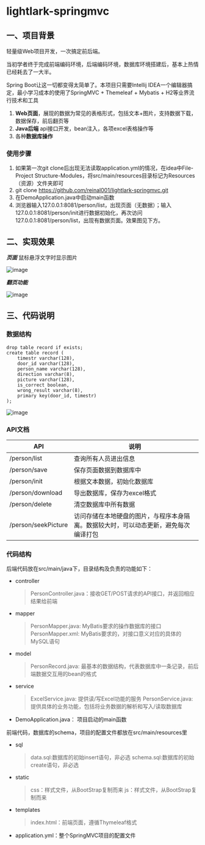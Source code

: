 # lightlark-springmvc
## 一、项目背景
轻量级Web项目开发，一次搞定前后端。

当初学者终于完成前端编码环境，后端编码环境，数据库环境搭建后，基本上热情已经耗去了一大半。

Spring Boot让这一切都变得太简单了。本项目只需要Intellij IDEA一个编辑器搞定，最小学习成本的使用了SpringMVC + Themeleaf + Mybatis + H2等业界流行技术和工具

1. **Web页面**，展现的数据为常见的表格形式，包括文本+图片，支持数据下载，数据保存，前后翻页等
2. **Java后端** api接口开发，bean注入，各项excel表格操作等
3. 各种**数据库操作**

### 使用步骤

1. 如果第一次git clone后出现无法读取application.yml的情况，在idea中File-Project Structure-Modules，将src/main/resources目录标记为Resources（资源）文件夹即可
2. git clone https://github.com/reinal001/lightlark-springmvc.git
3. 在DemoApplication.java中启动main函数
4. 浏览器输入127.0.0.1:8081/person/list，出现页面（无数据）；输入127.0.0.1:8081/person/init进行数据初始化，再次访问127.0.0.1:8081/person/list，出现有数据页面。效果图见下方。

## 二、实现效果
***页面*** 鼠标悬浮文字时显示图片

![image](https://user-images.githubusercontent.com/56336381/122005596-6c6b2500-cde8-11eb-97f9-090e13b8a362.png)

***翻页功能***

![image](https://user-images.githubusercontent.com/56336381/122005609-6ffeac00-cde8-11eb-8060-6cd81a2f504f.png)
## 三、代码说明

### 数据结构
```
drop table record if exists;
create table record (
    timestr varchar(128),
    door_id varchar(128),
    person_name varchar(128),
    direction varchar(8),
    picture varchar(128),
    is_correct boolean,
    wrong_result varchar(8),
    primary key(door_id, timestr)
);

```

![image](https://user-images.githubusercontent.com/56336381/122006430-66c20f00-cde9-11eb-89e4-0f2088c85852.png)

### API文档
|API|说明|
|-|-|
|/person/list|查询所有人员进出信息|
|/person/save|保存页面数据到数据库中|
|/person/init|根据文本数据，初始化数据库|
|/person/download|导出数据库，保存为excel格式|
|/person/delete|清空数据库中所有数据|
|/person/seekPicture|访问存储在本地硬盘的图片，与程序本身隔离。数据较大时，可以动态更新，避免每次编译打包|

### 代码结构

后端代码放在src/main/java下，目录结构及负责的功能如下：

* controller
    > PersonController.java：接收GET/POST请求的API接口，并返回相应结果给前端
* mapper
    > PersonMapper.java: MyBatis要求的操作数据库的接口
    > PersonMapper.xml: MyBatis要求的，对接口意义对应的具体的MySQL语句
* model
    > PersonRecord.java: 最基本的数据结构，代表数据库中一条记录，前后端数据交互用的bean的格式
* service
    > ExcelService.java: 提供读/写Excel功能的服务
    > PersonService.java: 提供具体的业务功能，包括将业务数据的解析和写入/读取数据库
* DemoApplication.java： 项目启动的main函数

前端代码，数据库的schema，项目的配置文件都放在src/main/resources里

* sql
    > data.sql:数据库的初始insert语句，非必选
    > schema.sql:数据库的初始create语句，非必选
* static
    > css：样式文件，从BootStrap复制而来
    > js：样式文件，从BootStrap复制而来
* templates
    > index.html：前端页面，遵循Thymeleaf格式
* application.yml：整个SpringMVC项目的配置文件

